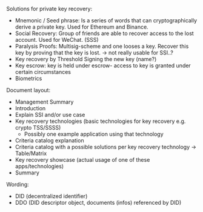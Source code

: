 Solutions for private key recovery:
- Mnemonic / Seed phrase: Is a series of words that can cryptographically derive a private key. Used for Ethereum and Binance.
- Social Recovery: Group of friends are able to recover access to the lost account. Used for WeChat. (SSS)
- Paralysis Proofs: Multisig-scheme and one looses a key. Recover this key by proving that the key is lost. -> not really usable for SSI..?
- Key recovery by Threshold Signing the new key (name?)
- Key escrow: key is held under escrow- access to key is granted under certain circumstances
- Biometrics

Document layout:
- Management Summary
- Introduction
- Explain SSI and/or use case
- Key recovery technologies (basic technologies for key recovery e.g. crypto TSS/SSSS)
  * Possibly one example application using that technology
- Criteria catalog explanation
- Criteria catalog with a possible solutions per key recovery technology -> Table/Matrix
- Key recovery showcase (actual usage of one of these apps/technologies)
- Summary

Wording:
- DID (decentralized identifier)
- DDO (DID descriptor object, documents (infos) referenced by DID)
